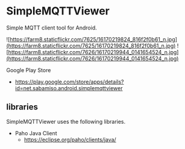 SimpleMQTTViewer
====

Simple MQTT client tool for Android.

![https://farm8.staticflickr.com/7625/16170219824_816f2f0b61_n.jpg](https://farm8.staticflickr.com/7625/16170219824_816f2f0b61_n.jpg)
![https://farm8.staticflickr.com/7626/16170219944_0141654524_n.jpg](https://farm8.staticflickr.com/7626/16170219944_0141654524_n.jpg)

Google Play Store

  * https://play.google.com/store/apps/details?id=net.sabamiso.android.simplemqttviewer

libraries
----
SimpleMQTTViewer uses the following libraries.

  * Paho Java Client
    * https://eclipse.org/paho/clients/java/


